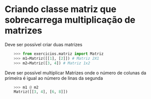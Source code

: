 # Criando classe matriz que sobrecarrega multiplicação de matrizes

Deve ser possível criar duas matrizes

```python
    >>> from exercicios.matriz import Matriz
    >>> m1=Matriz([[1], [2]]) # Matriz 2X1
    >>> m2=Matriz([3, 4]) # Matriz 1x2

```

Deve ser possível multiplicar Matrizes onde o número de colunas da primeira é igual ao número de linas da segunda

```python
    >>> m1 @ m2
    Matriz([[3, 4], [6, 8]])

```